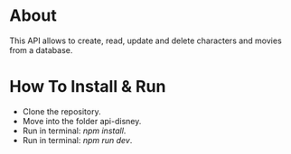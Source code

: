 # About
This API allows to create, read, update and delete characters and movies from a database.

# How To Install & Run
- Clone the repository.
- Move into the folder api-disney.
- Run in terminal: *npm install*.
- Run in terminal: *npm run dev*.
